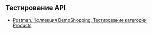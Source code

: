 ## Тестирование API

* [Postman. Коллекция DemoShopping. Тестирование категории Products](https://www.postman.com/khramovich/workspace/roman-s-workspace/collection/40928672-04229a83-efce-476d-89a6-dfe4c526d3bc?action=share&creator=40928672&active-environment=40928672-eb2f9b48-9fc7-4363-81ff-c7309c9e2608)
